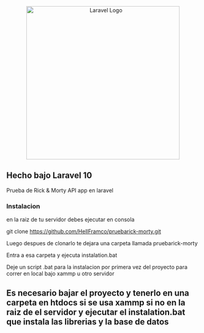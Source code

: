 <p align="center"><a href="https://laravel.com" target="_blank">
<img src="https://raw.githubusercontent.com/laravel/art/master/logo-lockup/5%20SVG/2%20CMYK/1%20Full%20Color/laravel-logolockup-cmyk-red.svg" width="400" alt="Laravel Logo"></a></p>

## Hecho bajo Laravel 10

Prueba de Rick & Morty API app en laravel

### Instalacion

en la raiz de tu servidor debes ejecutar en consola

git clone https://github.com/HellFramco/pruebarick-morty.git

Luego despues de clonarlo te dejara una carpeta llamada pruebarick-morty

Entra a esa carpeta y ejecuta instalation.bat

Deje un script .bat para la instalacion por primera vez del proyecto para correr en local bajo xammp u otro servidor

## Es necesario bajar el proyecto y tenerlo en una carpeta en htdocs si se usa xammp si no en la raiz de el servidor y ejecutar el instalation.bat que instala las librerias y la base de datos
